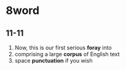 # 8word

## 11-11

1. Now, this is our first serious **foray** into
2. comprising a large **corpus** of English text
3. space **punctuation** if you wish
